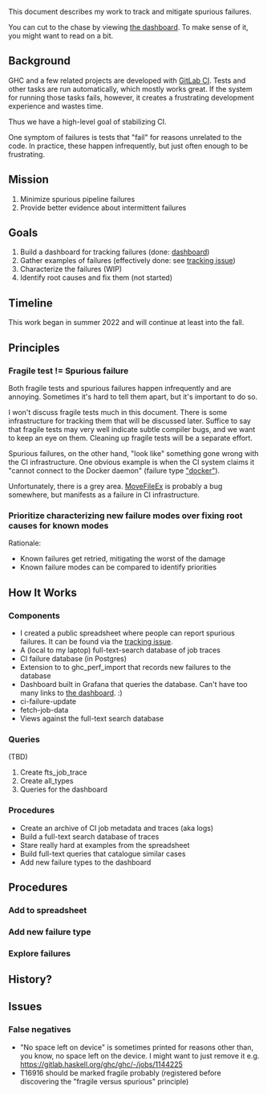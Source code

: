 This document describes my work to track and mitigate spurious failures.

You can cut to the chase by viewing [the dashboard][dashboard]. To make sense of
it, you might want to read on a bit.


## Background

GHC and a few related projects are developed with [GitLab CI]. Tests and other
tasks are run automatically, which mostly works great. If the system for running those tasks fails, however, it creates a frustrating development experience and wastes time.

Thus we have a high-level goal of stabilizing CI.

One symptom of failures is tests that "fail" for reasons unrelated to the
code. In practice, these happen infrequently, but just often enough to be
frustrating. 

## Mission

1. Minimize spurious pipeline failures
1. Provide better evidence about intermittent failures

## Goals

1. Build a dashboard for tracking failures (done: [dashboard])
1. Gather examples of failures (effectively done: see [tracking issue])
1. Characterize the failures (WIP)
1. Identify root causes and fix them (not started)

## Timeline

This work began in summer 2022 and will continue at least into the fall.

## Principles
### Fragile test != Spurious failure

Both fragile tests and spurious failures happen infrequently and are annoying.
Sometimes it's hard to tell them apart, but it's important to do so.

I won't discuss fragile tests much in this document. There is some
infrastructure for tracking them that will be discussed later. Suffice to say
that fragile tests may very well indicate subtle compiler bugs, and we want to
keep an eye on them. Cleaning up fragile tests will be a separate effort.

Spurious failures, on the other hand, "look like" something gone wrong with the
CI infrastructure. One obvious example is when the CI system claims it "cannot
connect to the Docker daemon" (failure type ["docker"][docker fail]).

Unfortunately, there is a grey area. [MoveFileEx] is probably a bug somewhere,
but manifests as a failure in CI infrastructure.

### Prioritize characterizing new failure modes over fixing root causes for known modes

Rationale:
* Known failures get retried, mitigating the worst of the damage
* Known failure modes can be compared to identify priorities

## How It Works

### Components

* I created a public spreadsheet where people can report spurious failures. It
  can be found via the [tracking issue].
* A (local to my laptop) full-text-search database of job traces
* CI failure database (in Postgres)
* Extension to to ghc_perf_import that records new failures to the database
* Dashboard built in Grafana that queries the database. Can't have too many
  links to [the dashboard][dashboard]. :) 
* ci-failure-update
* fetch-job-data
* Views against the full-text search database

### Queries

(TBD)

1. Create fts_job_trace
1. Create all_types
1. Queries for the dashboard

### Procedures

* Create an archive of CI job metadata and traces (aka logs)
* Build a full-text search database of traces
* Stare really hard at examples from the spreadsheet
* Build full-text queries that catalogue similar cases
* Add new failure types to the dashboard

## Procedures
### Add to spreadsheet
### Add new failure type
### Explore failures
## History?

## Issues

### False negatives

* "No space left on device" is sometimes printed for reasons other than, you
  know, no space left on the device. I might want to just remove it e.g.
  https://gitlab.haskell.org/ghc/ghc/-/jobs/1144225
* T16916 should be marked fragile probably (registered before discovering the
  "fragile versus spurious" principle)

[dashboard]: https://grafana.gitlab.haskell.org/d/167r9v6nk/ci-spurious-failures?orgId=2&from=now-90d&to=now&refresh=5m
[GitLab CI]: https://gitlab.haskell.org/help/ci/index.md
[docker fail]: https://grafana.gitlab.haskell.org/d/167r9v6nk/ci-spurious-failures?orgId=2&from=now-90d&to=now&refresh=5m&var-types=docker
[MoveFileEx]: https://grafana.gitlab.haskell.org/d/167r9v6nk/ci-spurious-failures?orgId=2&from=now-90d&to=now&refresh=5m&var-types=MoveFileEx
[tracking issue]: https://gitlab.haskell.org/ghc/ghc/-/issues/21591
